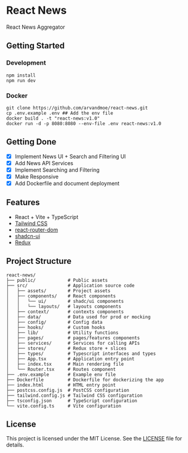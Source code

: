# React News

React News Aggregator

## Getting Started


### Development
```
npm install
npm run dev
```

### Docker
```
git clone https://github.com/arvandmoe/react-news.git
cp .env.example .env ## Add the env file
docker build . -t "react-news:v1.0"
docker run -d -p 8080:8080 --env-file .env react-news:v1.0
```

## Getting Done

- [X] Implement News UI + Search and Filtering UI
- [X] Add News API Services
- [X] Implement Searching and Filtering
- [X] Make Responsive
- [X] Add Dockerfile and document deployment

## Features

- React + Vite + TypeScript
- [Tailwind CSS](https://tailwindui.com/)
- [react-router-dom](https://www.npmjs.com/package/react-router-dom)
- [shadcn-ui](https://github.com/shadcn-ui/ui/)
- [Redux](https://redux.js.org/)

## Project Structure

```
react-news/
├── public/            # Public assets
├── src/               # Application source code
│   ├── assets/        # Project assets
│   ├── components/    # React components
│   │   └── ui/        # shadc/ui components
│   │   └── layouts/   # layouts components
│   ├── context/       # contexts components
│   ├── data/          # Data used for prod or mocking
│   ├── config/        # Config data
│   ├── hooks/         # Custom hooks
│   ├── lib/           # Utility functions
│   ├── pages/         # pages/features components
│   ├── services/      # Services for calling APIs
│   ├── stores/        # Redux store + slices
│   ├── types/         # Typescript interfaces and types
│   ├── App.tsx        # Application entry point
│   ├── index.tsx      # Main rendering file
│   └── Router.tsx     # Routes component
├── .env.example       # Example env file
├── Dockerfile         # Dockerfile for dockerizing the app
├── index.html         # HTML entry point
├── postcss.config.js  # PostCSS configuration
├── tailwind.config.js # Tailwind CSS configuration
├── tsconfig.json      # TypeScript configuration
└── vite.config.ts     # Vite configuration
```

## License

This project is licensed under the MIT License. See the [LICENSE](https://github.com/arvandmoe/react-news/blob/main/LICENSE) file for details.
